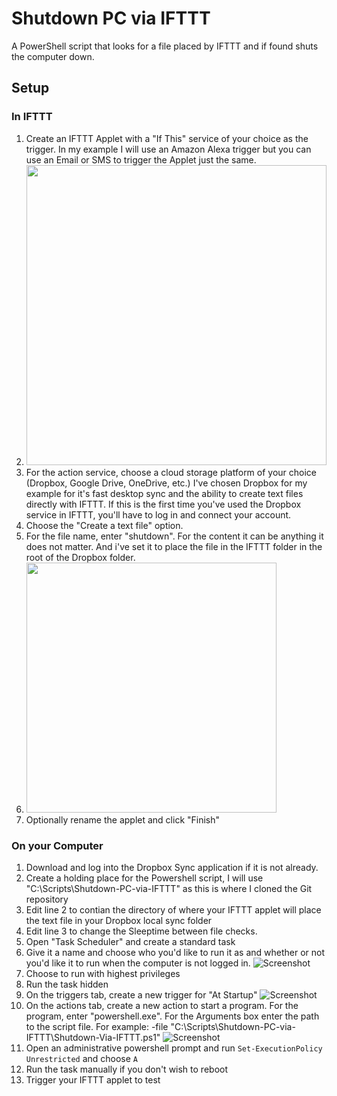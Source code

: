 # Shutdown PC via IFTTT
A PowerShell script that looks for a file placed by IFTTT and if found shuts the computer down.

## Setup

### In IFTTT
1. Create an IFTTT Applet with a "If This" service of your choice as the trigger. In my example I will use an Amazon Alexa trigger but you can use an Email or SMS to trigger the Applet just the same.
  1. <img src="http://i.imgur.com/hc2x9P7.png" width="480">
2. For the action service, choose a cloud storage platform of your choice (Dropbox, Google Drive, OneDrive, etc.) I've chosen Dropbox for my example for it's fast desktop sync and the ability to create text files directly with IFTTT. If this is the first time you've used the Dropbox service in IFTTT, you'll have to log in and connect your account.
3. Choose the "Create a text file" option.
4. For the file name, enter "shutdown". For the content it can be anything it does not matter. And i've set it to place the file in the IFTTT folder in the root of the Dropbox folder.
  1. <img src="http://i.imgur.com/Bve9XJ2.png" width="400">
5. Optionally rename the applet and click "Finish"

### On your Computer
1. Download and log into the Dropbox Sync application if it is not already.
2. Create a holding place for the Powershell script, I will use "C:\Scripts\Shutdown-PC-via-IFTTT" as this is where I cloned the Git repository
3. Edit line 2 to contian the directory of where your IFTTT applet will place the text file in your Dropbox local sync folder
4. Edit line 3 to change the Sleeptime between file checks.
5. Open "Task Scheduler" and create a standard task
6. Give it a name and choose who you'd like to run it as and whether or not you'd like it to run when the computer is not logged in.
![Screenshot](http://i.imgur.com/GgJV3Vm.png)
7. Choose to run with highest privileges
8. Run the task hidden
9. On the triggers tab, create a new trigger for "At Startup"
![Screenshot](http://i.imgur.com/oL8hyOl.png)
10. On the actions tab, create a new action to start a program. For the program, enter "powershell.exe". For the Arguments box enter the path to the script file. For example: -file "C:\Scripts\Shutdown-PC-via-IFTTT\Shutdown-Via-IFTTT.ps1"
![Screenshot](http://i.imgur.com/Wp7ClIE.png)
11. Open an administrative powershell prompt and run `Set-ExecutionPolicy Unrestricted` and choose `A`
12. Run the task manually if you don't wish to reboot
13. Trigger your IFTTT applet to test
